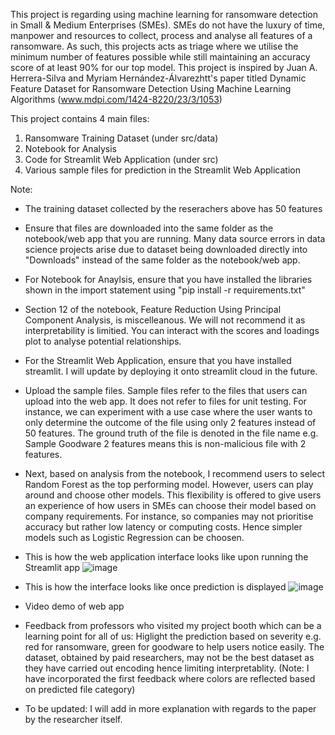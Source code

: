 This project is regarding using machine learning for ransomware detection in Small & Medium Enterprises (SMEs). SMEs do not have the luxury of time, manpower and resources to collect, process and analyse all features of a ransomware. As such, this projects acts as triage where we utilise the minimum number of features possible while still maintaining an accuracy score of at least 90% for our top model. This project is inspired by Juan A. Herrera-Silva and Myriam Hernández-Álvarezhtt's paper titled Dynamic Feature Dataset for Ransomware Detection Using Machine Learning Algorithms (www.mdpi.com/1424-8220/23/3/1053)

This project contains 4 main files:
1) Ransomware Training Dataset (under src/data)
2) Notebook for Analysis 
3) Code for Streamlit Web Application (under src)
4) Various sample files for prediction in the Streamlit Web Application

Note:
- The training dataset collected by the reserachers above has 50 features
- Ensure that files are downloaded into the same folder as the notebook/web app that you are running. Many data source errors in data science projects arise due to dataset being downloaded directly into "Downloads" instead of the same folder as the notebook/web app.
- For Notebook for Anaylsis, ensure that you have installed the libraries shown in the import statement using "pip install -r requirements.txt"
- Section 12 of the notebook, Feature Reduction Using Principal Component Analysis, is miscelleanous. We will not recommend it as interpretability is limitied. You can interact with the scores and loadings plot to analyse potential relationships.
- For the Streamlit Web Application, ensure that you have installed streamlit. I will update by deploying it onto streamlit cloud in the future.
- Upload the sample files. Sample files refer to the files that users can upload into the web app. It does not refer to files for unit testing. For instance, we can experiment with a use case where the user wants to only determine the outcome of the file using only 2 features instead of 50 features. The ground truth of the file is denoted in the file name e.g. Sample Goodware 2 features means this is non-malicious file with 2 features.
- Next, based on analysis from the notebook, I recommend users to select Random Forest as the top performing model. However, users can play around and choose other models. This flexibility is offered to give users an experience of how users in SMEs can choose their model based on company requirements. For instance, so companies may not prioritise accuracy but rather low latency or computing costs. Hence simpler models such as Logistic Regression can be choosen. 
- This is how the web application interface looks like upon running the Streamlit app
![image](https://github.com/khairulofficial/ransomwaredetection/assets/59458479/55ed7333-e38c-4eb6-9eb1-ead4813d4a9d)

- This is how the interface looks like once prediction is displayed
![image](https://github.com/khairulofficial/ransomwaredetection/assets/59458479/bb62cb30-bf2b-420b-bef0-1a8176444c14)

- Video demo of web app


- Feedback from professors who visited my project booth which can be a learning point for all of us: Higlight the prediction based on severity e.g. red for ransomware, green for goodware to help users notice easily. The dataset, obtained by paid researchers, may not be the best dataset as they have carried out encoding hence limiting interpretablity. (Note: I have incorporated the first feedback where colors are reflected based on predicted file category)
- To be updated: I will add in more explanation with regards to the paper by the researcher itself. 


